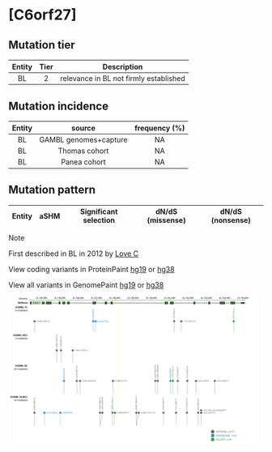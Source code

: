# [C6orf27]

## Mutation tier

|Entity|Tier|Description                           |
|:------:|:----:|--------------------------------------|
|BL    |2   |relevance in BL not firmly established|
## Mutation incidence

|Entity|source               |frequency (%)|
|:------:|:---------------------:|:-------------:|
|BL    |GAMBL genomes+capture|NA           |
|BL    |Thomas cohort        |NA           |
|BL    |Panea cohort         |NA           |

## Mutation pattern

|Entity|aSHM|Significant selection|dN/dS (missense)|dN/dS (nonsense)|
|:------:|:----:|:---------------------:|:----------------:|:----------------:|


> [!NOTE]
> First described in BL in 2012 by [Love C](https://pubmed.ncbi.nlm.nih.gov/23143597)


View coding variants in ProteinPaint [hg19](https://www.bcgsc.ca/downloads/morinlab/GAMBL/test/genes/C6orf27_protein.html)  or [hg38](https://www.bcgsc.ca/downloads/morinlab/GAMBL/test/genes/C6orf27_protein_hg38.html)

View all variants in GenomePaint [hg19](https://www.bcgsc.ca/downloads/morinlab/GAMBL/test/genes/C6orf27.html)  or [hg38](https://www.bcgsc.ca/downloads/morinlab/GAMBL/test/genes/C6orf27_hg38.html)

![image](images/proteinpaint/C6orf27.svg)
